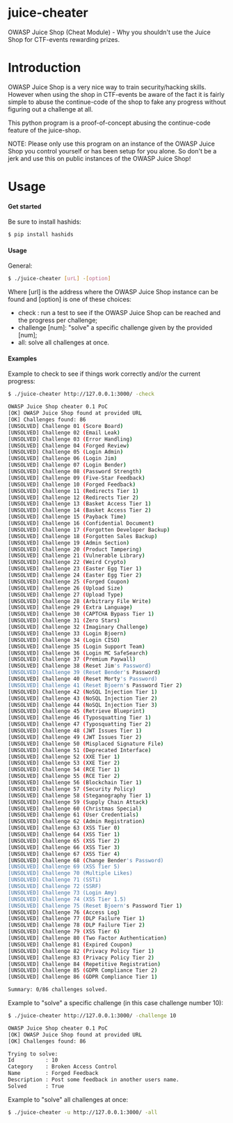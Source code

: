# juice-cheater
OWASP Juice Shop (Cheat Module) - Why you shouldn't use the Juice Shop for CTF-events rewarding prizes.

# Introduction
OWASP Juice Shop is a very nice way to train security/hacking skills. However when using the shop in CTF-events be aware of the fact it is fairly simple to abuse the continue-code of the shop to fake any progress without figuring out a challenge at all. 

This python program is a proof-of-concept abusing the continue-code feature of the juice-shop. 

NOTE: Please only use this program on an instance of the OWASP Juice Shop you control yourself or has been setup for you alone. So don't be a jerk and use this on public instances of the OWASP Juice Shop!

# Usage
#### Get started
Be sure to install hashids:
```sh
$ pip install hashids
```
#### Usage
General:
```sh
$ ./juice-cheater [urL] -[option]  
```
Where [url] is the address where the OWASP Juice Shop instance can be found and [option] is one of these choices:
  - check : run a test to see if the OWASP Juice Shop can be reached and the progress per challenge;
  - challenge [num]: "solve" a specific challenge given by the provided [num];
  - all: solve all challenges at once.

#### Examples
Example to check to see if things work correctly and/or the current progress:
```sh
$ ./juice-cheater http://127.0.0.1:3000/ -check

OWASP Juice Shop cheater 0.1 PoC
[OK] OWASP Juice Shop found at provided URL
[OK] Challenges found: 86
[UNSOLVED] Challenge 01 (Score Board)
[UNSOLVED] Challenge 02 (Email Leak)
[UNSOLVED] Challenge 03 (Error Handling)
[UNSOLVED] Challenge 04 (Forged Review)
[UNSOLVED] Challenge 05 (Login Admin)
[UNSOLVED] Challenge 06 (Login Jim)
[UNSOLVED] Challenge 07 (Login Bender)
[UNSOLVED] Challenge 08 (Password Strength)
[UNSOLVED] Challenge 09 (Five-Star Feedback)
[UNSOLVED] Challenge 10 (Forged Feedback)
[UNSOLVED] Challenge 11 (Redirects Tier 1)
[UNSOLVED] Challenge 12 (Redirects Tier 2)
[UNSOLVED] Challenge 13 (Basket Access Tier 1)
[UNSOLVED] Challenge 14 (Basket Access Tier 2)
[UNSOLVED] Challenge 15 (Payback Time)
[UNSOLVED] Challenge 16 (Confidential Document)
[UNSOLVED] Challenge 17 (Forgotten Developer Backup)
[UNSOLVED] Challenge 18 (Forgotten Sales Backup)
[UNSOLVED] Challenge 19 (Admin Section)
[UNSOLVED] Challenge 20 (Product Tampering)
[UNSOLVED] Challenge 21 (Vulnerable Library)
[UNSOLVED] Challenge 22 (Weird Crypto)
[UNSOLVED] Challenge 23 (Easter Egg Tier 1)
[UNSOLVED] Challenge 24 (Easter Egg Tier 2)
[UNSOLVED] Challenge 25 (Forged Coupon)
[UNSOLVED] Challenge 26 (Upload Size)
[UNSOLVED] Challenge 27 (Upload Type)
[UNSOLVED] Challenge 28 (Arbitrary File Write)
[UNSOLVED] Challenge 29 (Extra Language)
[UNSOLVED] Challenge 30 (CAPTCHA Bypass Tier 1)
[UNSOLVED] Challenge 31 (Zero Stars)
[UNSOLVED] Challenge 32 (Imaginary Challenge)
[UNSOLVED] Challenge 33 (Login Bjoern)
[UNSOLVED] Challenge 34 (Login CISO)
[UNSOLVED] Challenge 35 (Login Support Team)
[UNSOLVED] Challenge 36 (Login MC SafeSearch)
[UNSOLVED] Challenge 37 (Premium Paywall)
[UNSOLVED] Challenge 38 (Reset Jim's Password)
[UNSOLVED] Challenge 39 (Reset Bender's Password)
[UNSOLVED] Challenge 40 (Reset Morty's Password)
[UNSOLVED] Challenge 41 (Reset Bjoern's Password Tier 2)
[UNSOLVED] Challenge 42 (NoSQL Injection Tier 1)
[UNSOLVED] Challenge 43 (NoSQL Injection Tier 2)
[UNSOLVED] Challenge 44 (NoSQL Injection Tier 3)
[UNSOLVED] Challenge 45 (Retrieve Blueprint)
[UNSOLVED] Challenge 46 (Typosquatting Tier 1)
[UNSOLVED] Challenge 47 (Typosquatting Tier 2)
[UNSOLVED] Challenge 48 (JWT Issues Tier 1)
[UNSOLVED] Challenge 49 (JWT Issues Tier 2)
[UNSOLVED] Challenge 50 (Misplaced Signature File)
[UNSOLVED] Challenge 51 (Deprecated Interface)
[UNSOLVED] Challenge 52 (XXE Tier 1)
[UNSOLVED] Challenge 53 (XXE Tier 2)
[UNSOLVED] Challenge 54 (RCE Tier 1)
[UNSOLVED] Challenge 55 (RCE Tier 2)
[UNSOLVED] Challenge 56 (Blockchain Tier 1)
[UNSOLVED] Challenge 57 (Security Policy)
[UNSOLVED] Challenge 58 (Steganography Tier 1)
[UNSOLVED] Challenge 59 (Supply Chain Attack)
[UNSOLVED] Challenge 60 (Christmas Special)
[UNSOLVED] Challenge 61 (User Credentials)
[UNSOLVED] Challenge 62 (Admin Registration)
[UNSOLVED] Challenge 63 (XSS Tier 0)
[UNSOLVED] Challenge 64 (XSS Tier 1)
[UNSOLVED] Challenge 65 (XSS Tier 2)
[UNSOLVED] Challenge 66 (XSS Tier 3)
[UNSOLVED] Challenge 67 (XSS Tier 4)
[UNSOLVED] Challenge 68 (Change Bender's Password)
[UNSOLVED] Challenge 69 (XSS Tier 5)
[UNSOLVED] Challenge 70 (Multiple Likes)
[UNSOLVED] Challenge 71 (SSTi)
[UNSOLVED] Challenge 72 (SSRF)
[UNSOLVED] Challenge 73 (Login Amy)
[UNSOLVED] Challenge 74 (XSS Tier 1.5)
[UNSOLVED] Challenge 75 (Reset Bjoern's Password Tier 1)
[UNSOLVED] Challenge 76 (Access Log)
[UNSOLVED] Challenge 77 (DLP Failure Tier 1)
[UNSOLVED] Challenge 78 (DLP Failure Tier 2)
[UNSOLVED] Challenge 79 (XSS Tier 6)
[UNSOLVED] Challenge 80 (Two Factor Authentication)
[UNSOLVED] Challenge 81 (Expired Coupon)
[UNSOLVED] Challenge 82 (Privacy Policy Tier 1)
[UNSOLVED] Challenge 83 (Privacy Policy Tier 2)
[UNSOLVED] Challenge 84 (Repetitive Registration)
[UNSOLVED] Challenge 85 (GDPR Compliance Tier 2)
[UNSOLVED] Challenge 86 (GDPR Compliance Tier 1)

Summary: 0/86 challenges solved.
```
Example to "solve" a specific challenge (in this case challenge number 10):
```sh
$ ./juice-cheater http://127.0.0.1:3000/ -challenge 10

OWASP Juice Shop cheater 0.1 PoC
[OK] OWASP Juice Shop found at provided URL
[OK] Challenges found: 86

Trying to solve:
Id          : 10
Category    : Broken Access Control
Name        : Forged Feedback
Description : Post some feedback in another users name.
Solved      : True
```
Example to "solve" all challenges at once:
```sh
$ ./juice-cheater -u http://127.0.0.1:3000/ -all
```
